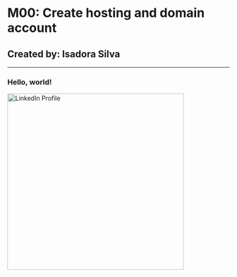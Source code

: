 <!DOCTYPE html>
<html>
<head>
  <meta charset="utf-8">
  <meta name="viewport" content="width=device-width">
  <title>ISA'S PORTIFOLIO</title>
</head>
<body>
<h1>M00: Create hosting and domain account</h1>
        <h2>Created by: Isadora Silva</h2>
        <hr>
		<h3>Hello, world!</h3>
		<a href="https://www.linkedin.com/in/-isadora-silva/" target="_blank"><img src="https://media-exp1.licdn.com/dms/image/C4E03AQFYdLwDTfegPw/profile-displayphoto-shrink_800_800/0/1604986487781?e=1669852800&v=beta&t=ws3PzPOg-Gq_feRowCKfgt4DLUJlxO_WtgyxOyqt6SA" 
        width="400" height="400" alt="LinkedIn Profile" title="More about me"></a>
</body>
</html>
